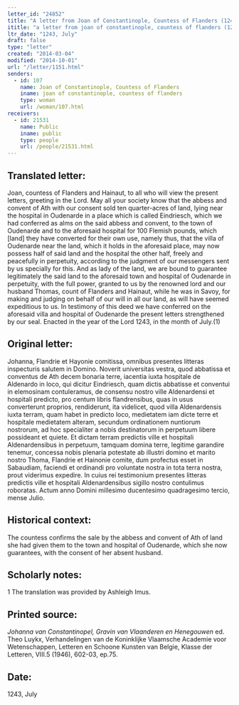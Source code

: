 ```yaml
---
letter_id: "24852"
title: "A letter from Joan of Constantinople, Countess of Flanders (1243, July)"
ititle: "a letter from joan of constantinople, countess of flanders (1243, july)"
ltr_date: "1243, July"
draft: false
type: "letter"
created: "2014-03-04"
modified: "2014-10-01"
url: "/letter/1151.html"
senders:
  - id: 107
    name: Joan of Constantinople, Countess of Flanders
    iname: joan of constantinople, countess of flanders
    type: woman
    url: /woman/107.html
receivers:
  - id: 21531
    name: Public
    iname: public
    type: people
    url: /people/21531.html
---
```

<h2> Translated letter:</h2>Joan, countess of Flanders and Hainaut, to all who will view the present letters, greeting in the Lord.
	May all your society know that the abbess and convent of Ath with our consent sold ten quarter-acres of land, lying near the hospital in Oudenarde in a place which is called Eindriesch, which we had conferred as alms on the said abbess and convent, to the town of Oudenarde and to the aforesaid hospital for 100 Flemish pounds, which [land] they have converted for their own use, namely thus, that the villa of Oudenarde near the land, which it holds in the aforesaid place, may now possess half of said land and the hospital the other half, freely and peacefully in perpetuity, according to the judgment of our messengers sent by us specially for this.
	And as lady of the land, we are bound to guarantee legitimately the said land to the aforesaid town and hospital of Oudenarde in perpetuity, with the full power, granted to us by the renowned lord and our husband Thomas, count of Flanders and Hainaut, while he was in Savoy, for making and judging on behalf of our will in all our land, as will have seemed expeditious to us.
	In testimony of this deed we have conferred on the aforesaid villa and hospital of Oudenarde the present letters strengthened by our seal.
	Enacted in the year of the Lord 1243, in the month of July.(1)
<h2 class="mt-4"> Original letter:</h2>Johanna, Flandrie et Hayonie  comitissa, omnibus  presentes litteras inspecturis salutem in Domino.
Noverit universitas vestra, quod abbatissa et conventus de Ath  decem bonaria  terre, iacentia iuxta hospitale de Aldenardo in loco, qui dicitur Eindriesch, quam dictis abbatisse et conventui in elemosinam contuleramus, de consensu nostro ville Aldenardensi et hospitali predicto, pro centum libris flandrensibus, quas in usus converterunt proprios, rendiderunt, ita videlicet, quod villa Aldenardensis iuxta terram, quam habet in predicto loco, medietatem iam dicte terre et hospitale medietatem alteram, secundum ordinationem nuntiorum nostrorum, ad hoc specialiter a nobis destinatorum in perpetuum libere possideant et quiete.
Et dictam terram predictis ville et hospitali Aldenardensibus in perpetuum, tamquam domina terre, legitime garandire tenemur, concessa nobis plenaria potestate ab illustri domino et marito nostro Thoma, Flandrie et Hainonie comite, dum profectus esset in Sabaudiam, faciendi et ordinandi pro voluntate nostra in tota terra nostra, prout viderimus expedire.
In cuius rei testimonium presentes litteras predictis ville et hospitali Aldenardensibus sigillo nostro contulimus roboratas.
Actum anno Domini millesimo ducentesimo quadragesimo tercio, mense Julio.
<h2 class="mt-4"> Historical context:</h2>The countess confirms the sale by the abbess and convent of Ath of land she had given them to the town and hospital of Oudenarde, which she now guarantees, with the consent of her absent husband.
<h2 class="mt-4"> Scholarly notes:</h2>1 The translation was provided by Ashleigh Imus.
<h2 class="mt-4"> Printed source:</h2><p><em>Johanna van Constantinopel, Gravin van Vlaanderen en Henegouwen</em> ed. Theo Luykx, Verhandelingen van de Koninklijke Vlaamsche Academie voor Wetenschappen, Letteren en Schoone Kunsten van Belgie, Klasse der Letteren, VIII.5 (1946), 602-03, ep.75.</p><h2 class="mt-4"> Date:</h2>1243, July